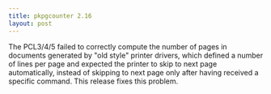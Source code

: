 ```yaml
---
title: pkpgcounter 2.16
layout: post
---
```


The PCL3/4/5 failed to correctly compute the number of pages in documents generated by "old style" printer drivers, which defined a number of lines per page and expected the printer to skip to next page automatically, instead of skipping to next page only after having received a specific command. This release fixes this problem.
